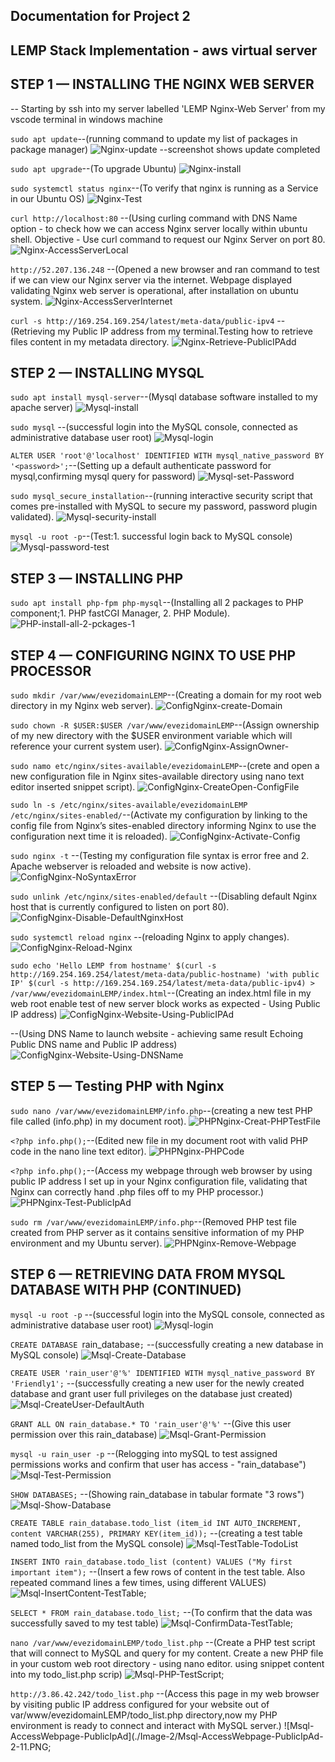 ## Documentation for Project 2
## LEMP Stack Implementation  - aws virtual server

## STEP 1 — INSTALLING THE NGINX WEB SERVER

-- Starting by ssh into my server labelled 'LEMP Nginx-Web Server' from my vscode terminal in windows machine 

`sudo apt update`--(running command to update my list of packages in package manager)
![Nginx-update](./Image-2/Nginx-Update-1.PNG) --screenshot shows update completed 

`sudo apt upgrade`--(To upgrade Ubuntu)
![Nginx-install](./Image-2/Nginx-Install-2.PNG)

`sudo systemctl status nginx`--(To verify that nginx is running as a Service in our Ubuntu OS)
![Nginx-Test](./Image-2/Nginx-Test-3.PNG)

`curl http://localhost:80` --(Using curling command with DNS Name option - to check how we can access Nginx server locally within ubuntu shell. Objective - Use curl command to request our Nginx Server on port 80.
![Nginx-AccessServerLocal](./Image-2/Nginx-AccessServerLocal-4.PNG)

`http://52.207.136.248` --(Opened a new browser and ran command to test if we can view our Nginx server via the internet. Webpage displayed validating Nginx web server is operational, after installation on ubuntu system.
![Nginx-AccessServerInternet](./Image-2/Nginx-AccessServerinternet-5.PNG)

`curl -s http://169.254.169.254/latest/meta-data/public-ipv4` --(Retrieving my Public IP address from my terminal.Testing how to retrieve files content in my metadata directory.
![Nginx-Retrieve-PublicIPAdd](./Image-2/Nginx-Retrieve-PublicIPAdd-6.PNG)

## STEP 2 — INSTALLING MYSQL

`sudo apt install mysql-server`--(Mysql database software installed to my apache server)
![Mysql-install](./Image-2/Mysql-install-1.PNG)

`sudo mysql` --(successful login into the MySQL console, connected as administrative database user root)
![Mysql-login](./Image-2/Mysql-Login-2.PNG)

`ALTER USER 'root'@'localhost' IDENTIFIED WITH mysql_native_password BY '<password>';`--(Setting up a default authenticate password for mysql,confirming mysql query for password)
![Mysql-set-Password](./Image-2/Mysql-set-Password-3.PNG)

`sudo mysql_secure_installation`--(running interactive security script that comes pre-installed with MySQL to secure my password, password plugin validated).
![Mysql-security-install](./Image-2/Mysql-securrity-installed-4.PNG)

`mysql -u root -p`--(Test:1. successful login back to MySQL console)
![Mysql-password-test](./Image-2/Mysql-Password-Test-5.PNG)

## STEP 3 — INSTALLING PHP

`sudo apt install php-fpm php-mysql`--(Installing all 2 packages to PHP component;1. PHP fastCGI Manager, 2. PHP Module).
![PHP-install-all-2-pckages-1](./Image-2/PHP-Install-all-2-Packages-1.PNG)

## STEP 4 — CONFIGURING NGINX TO USE PHP PROCESSOR

`sudo mkdir /var/www/evezidomainLEMP`--(Creating a domain for my root web directory in my Nginx web server).
![ConfigNginx-create-Domain](./Image-2/ConfigNginx-create-Domain-1.PNG)

`sudo chown -R $USER:$USER /var/www/evezidomainLEMP`--(Assign ownership of my new directory with the $USER environment variable which will reference your current system user).
![ConfigNginx-AssignOwner-](./Image-2/ConfigNginx-AssignOwner-2.PNG)

`sudo namo etc/nginx/sites-available/evezidomainLEMP`--(crete and open a new configuration file in Nginx sites-available directory using nano text editor inserted snippet script).
![ConfigNginx-CreateOpen-ConfigFile](./Image-2/ConfigNginx-CreateOpen-ConfigFile-3.PNG)

`sudo ln -s /etc/nginx/sites-available/evezidomainLEMP /etc/nginx/sites-enabled/`--(Activate my configuration by linking to the config file from Nginx’s sites-enabled directory informing Nginx to use the configuration next time it is reloaded).
![ConfigNginx-Activate-Config](./Image-2/ConfigNginx-Activate-Config-4.PNG)

`sudo nginx -t` --(Testing my configuration file syntax is error free and 2. Apache webserver is reloaded and website is now active).
![ConfigNginx-NoSyntaxError](./Image-2/ConfigNginx-NoSyntaxError-5.PNG)

`sudo unlink /etc/nginx/sites-enabled/default` --(Disabling default Nginx host that is currently configured to listen on port 80).
![ConfigNginx-Disable-DefaultNginxHost](./Image-2/ConfigNginx-Disable-DefaultNginxHost-6.PNG)

`sudo systemctl reload nginx` --(reloading Nginx to apply changes).
![ConfigNginx-Reload-Nginx](./Image-2/ConfigNginx-Reload-Nginx-7.PNG)

`sudo echo 'Hello LEMP from hostname' $(curl -s http://169.254.169.254/latest/meta-data/public-hostname) 'with public IP' $(curl -s http://169.254.169.254/latest/meta-data/public-ipv4) > /var/www/evezidomainLEMP/index.html`--(Creating an index.html file in my web root enable test of new server block works as expected - Using Public IP address)
![ConfigNginx-Website-Using-PublicIPAd](./Image-2/ConfigNginx-Website-Using-PublicIPAd-8.PNG)

--(Using DNS Name to launch website - achieving same result Echoing Public DNS name and Public IP address)
![ConfigNginx-Website-Using-DNSName](./Image-2/ConfigNginx-Website-Using-DNSName-9.PNG)

## STEP 5 — Testing PHP with Nginx

 `sudo nano /var/www/evezidomainLEMP/info.php`--(creating a new test PHP file called (info.php) in my document root).
![PHPNginx-Creat-PHPTestFile](./Image-2/PHPNginx-Creat-PHPTestFile-1.PNG)

`<?php info.php();`--(Edited new file in my document root with valid PHP code in the nano line text editor).
![PHPNginx-PHPCode](./Image-2/PHPNginx-PHPCode-2.PNG)

`<?php info.php();`--(Access my webpage through web browser by using public IP address I set up in your Nginx configuration file, validating that Nginx can correctly hand .php files off to my PHP processor.)
![PHPNginx-Test-PublicIpAd](./Image-2/PHPNginx-Test-PublicIpAd-3.PNG)

`sudo rm /var/www/evezidomainLEMP/info.php`--(Removed PHP test file created from PHP server as it contains sensitive information of my PHP environment and my Ubuntu server).
![PHPNginx-Remove-Webpage](./Image-2/PHPNginx-Remove-Webpage-4.PNG)

## STEP 6 — RETRIEVING DATA FROM MYSQL DATABASE WITH PHP (CONTINUED)
`mysql -u root -p` --(successful login into the MySQL console, connected as administrative database user root)
![Mysql-login](./Image-2/Msql-Login-2-1.PNG)

`CREATE DATABASE `rain_database`;` --(successfully creating a new database in MySQL console)
![Msql-Create-Database](./Image-2/Msql-Create-Database-2-2.PNG)

`CREATE USER 'rain_user'@'%' IDENTIFIED WITH mysql_native_password BY 'Friendly1';` --(successfully creating a new user for the newly created database and grant user full privileges on the database just created)
![Msql-CreateUser-DefaultAuth](./Image-2/Msql-CreateUser-DefaultAuth-2-3.PNG)

`GRANT ALL ON rain_database.* TO 'rain_user'@'%'` --(Give this user permission over this rain_database)
![Msql-Grant-Permission](./Image-2/Msql-Grant-Permission-2-4.PNG)

`mysql -u rain_user -p` --(Relogging into mySQL to test assigned permissions works and confirm that user has access  - "rain_database")
![Msql-Test-Permission](./Image-2/Msql-Test-Permission-2-5.PNG)

`SHOW DATABASES;` --(Showing rain_database in tabular formate "3 rows")
![Msql-Show-Database](./Image-2/Msql-Show-Database-2-6.PNG)

`CREATE TABLE rain_database.todo_list (item_id INT AUTO_INCREMENT, content VARCHAR(255), PRIMARY KEY(item_id));` --(creating a test table named todo_list from the MySQL console)
![Msql-TestTable-TodoList](./Image-2/Msql-TestTable-TodoList-2-7.PNG)

`INSERT INTO rain_database.todo_list (content) VALUES ("My first important item");` --(Insert a few rows of content in the test table. Also repeated command lines a few times, using different VALUES)
![Msql-InsertContent-TestTable](./Image-2/Msql-InsertContent-TestTable-2-8.PNG); 

`SELECT * FROM rain_database.todo_list;` --(To confirm that the data was successfully saved to my test table)
![Msql-ConfirmData-TestTable](./Image-2/Msql-ConfirmData-TestTable-2-9.PNG);

`nano /var/www/evezidomainLEMP/todo_list.php` --(Create a PHP test script that will connect to MySQL and query for my content. Create a new PHP file in your custom web root directory -  using nano editor. using snippet content into my todo_list.php scrip)
![Msql-PHP-TestScript](./Image-2/Msql-PHP-TestScript-2-10.PNG);

`http://3.86.42.242/todo_list.php` --(Access this page in my web browser by visiting public IP address configured for your website out of var/www/evezidomainLEMP/todo_list.php directory,now my PHP environment is ready to connect and interact with MySQL server.)
![Msql-AccessWebpage-PublicIpAd](./Image-2/Msql-AccessWebpage-PublicIpAd-2-11.PNG;

